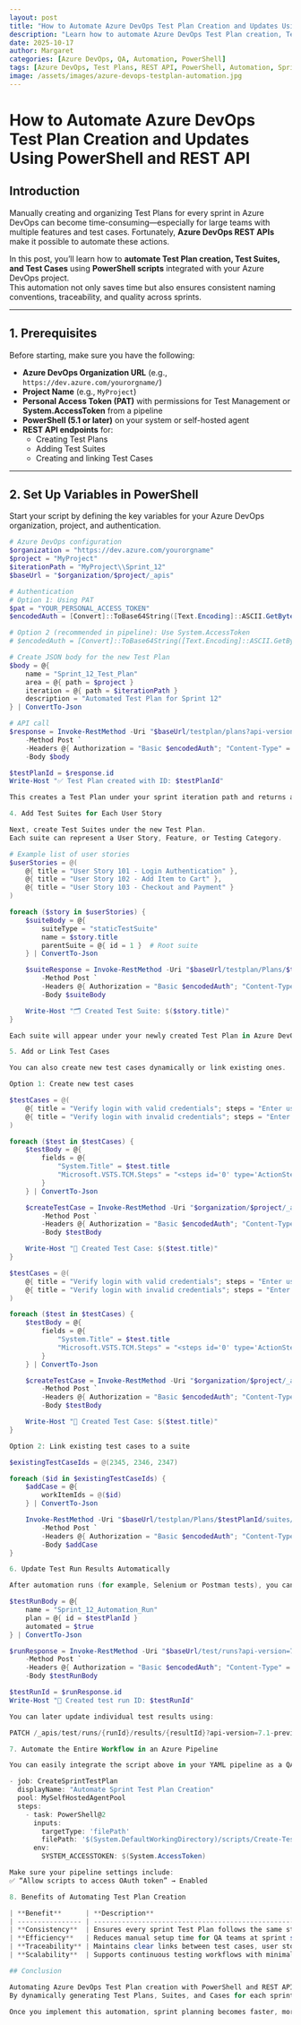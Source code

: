 ```yaml
---
layout: post
title: "How to Automate Azure DevOps Test Plan Creation and Updates Using PowerShell and REST API"
description: "Learn how to automate Azure DevOps Test Plan creation, Test Suites, and Test Case updates for each sprint using PowerShell and the Azure DevOps REST API. Includes step-by-step setup and script examples."
date: 2025-10-17
author: Margaret
categories: [Azure DevOps, QA, Automation, PowerShell]
tags: [Azure DevOps, Test Plans, REST API, PowerShell, Automation, Sprint Testing, QA Engineering]
image: /assets/images/azure-devops-testplan-automation.jpg
---
```


# **How to Automate Azure DevOps Test Plan Creation and Updates Using PowerShell and REST API**

## **Introduction**

Manually creating and organizing Test Plans for every sprint in Azure DevOps can become time-consuming—especially for large teams with multiple features and test cases. Fortunately, **Azure DevOps REST APIs** make it possible to automate these actions.

In this post, you’ll learn how to **automate Test Plan creation, Test Suites, and Test Cases** using **PowerShell scripts** integrated with your Azure DevOps project.  
This automation not only saves time but also ensures consistent naming conventions, traceability, and quality across sprints.

---

## **1. Prerequisites**

Before starting, make sure you have the following:

- **Azure DevOps Organization URL** (e.g., `https://dev.azure.com/yourorgname/`)
- **Project Name** (e.g., `MyProject`)
- **Personal Access Token (PAT)** with permissions for Test Management or **System.AccessToken** from a pipeline
- **PowerShell (5.1 or later)** on your system or self-hosted agent
- **REST API endpoints** for:
  - Creating Test Plans  
  - Adding Test Suites  
  - Creating and linking Test Cases

---

## **2. Set Up Variables in PowerShell**

Start your script by defining the key variables for your Azure DevOps organization, project, and authentication.

```powershell
# Azure DevOps configuration
$organization = "https://dev.azure.com/yourorgname"
$project = "MyProject"
$iterationPath = "MyProject\\Sprint_12"
$baseUrl = "$organization/$project/_apis"

# Authentication
# Option 1: Using PAT
$pat = "YOUR_PERSONAL_ACCESS_TOKEN"
$encodedAuth = [Convert]::ToBase64String([Text.Encoding]::ASCII.GetBytes(":$pat"))

# Option 2 (recommended in pipeline): Use System.AccessToken
# $encodedAuth = [Convert]::ToBase64String([Text.Encoding]::ASCII.GetBytes(":$env:SYSTEM_ACCESSTOKEN"))

# Create JSON body for the new Test Plan
$body = @{
    name = "Sprint_12_Test_Plan"
    area = @{ path = $project }
    iteration = @{ path = $iterationPath }
    description = "Automated Test Plan for Sprint 12"
} | ConvertTo-Json

# API call
$response = Invoke-RestMethod -Uri "$baseUrl/testplan/plans?api-version=7.1-preview.1" `
    -Method Post `
    -Headers @{ Authorization = "Basic $encodedAuth"; "Content-Type" = "application/json" } `
    -Body $body

$testPlanId = $response.id
Write-Host "✅ Test Plan created with ID: $testPlanId"

This creates a Test Plan under your sprint iteration path and returns a unique Test Plan ID for later use.

4. Add Test Suites for Each User Story

Next, create Test Suites under the new Test Plan.
Each suite can represent a User Story, Feature, or Testing Category.

# Example list of user stories
$userStories = @(
    @{ title = "User Story 101 - Login Authentication" },
    @{ title = "User Story 102 - Add Item to Cart" },
    @{ title = "User Story 103 - Checkout and Payment" }
)

foreach ($story in $userStories) {
    $suiteBody = @{
        suiteType = "staticTestSuite"
        name = $story.title
        parentSuite = @{ id = 1 }  # Root suite
    } | ConvertTo-Json

    $suiteResponse = Invoke-RestMethod -Uri "$baseUrl/testplan/Plans/$testPlanId/suites?api-version=7.1-preview.1" `
        -Method Post `
        -Headers @{ Authorization = "Basic $encodedAuth"; "Content-Type" = "application/json" } `
        -Body $suiteBody

    Write-Host "🗂️ Created Test Suite: $($story.title)"
}

Each suite will appear under your newly created Test Plan in Azure DevOps.

5. Add or Link Test Cases

You can also create new test cases dynamically or link existing ones.

Option 1: Create new test cases

$testCases = @(
    @{ title = "Verify login with valid credentials"; steps = "Enter username, password, click Login"; expected = "Dashboard loads successfully" },
    @{ title = "Verify login with invalid credentials"; steps = "Enter invalid password"; expected = "Error message displayed" }
)

foreach ($test in $testCases) {
    $testBody = @{
        fields = @{
            "System.Title" = $test.title
            "Microsoft.VSTS.TCM.Steps" = "<steps id='0' type='ActionStep'><parameterizedString isformatted='true'>$($test.steps)</parameterizedString><parameterizedString isformatted='true'>$($test.expected)</parameterizedString></steps>"
        }
    } | ConvertTo-Json

    $createTestCase = Invoke-RestMethod -Uri "$organization/$project/_apis/wit/workitems/\$testcase?api-version=7.1-preview.3" `
        -Method Post `
        -Headers @{ Authorization = "Basic $encodedAuth"; "Content-Type" = "application/json-patch+json" } `
        -Body $testBody

    Write-Host "🧪 Created Test Case: $($test.title)"
}

$testCases = @(
    @{ title = "Verify login with valid credentials"; steps = "Enter username, password, click Login"; expected = "Dashboard loads successfully" },
    @{ title = "Verify login with invalid credentials"; steps = "Enter invalid password"; expected = "Error message displayed" }
)

foreach ($test in $testCases) {
    $testBody = @{
        fields = @{
            "System.Title" = $test.title
            "Microsoft.VSTS.TCM.Steps" = "<steps id='0' type='ActionStep'><parameterizedString isformatted='true'>$($test.steps)</parameterizedString><parameterizedString isformatted='true'>$($test.expected)</parameterizedString></steps>"
        }
    } | ConvertTo-Json

    $createTestCase = Invoke-RestMethod -Uri "$organization/$project/_apis/wit/workitems/\$testcase?api-version=7.1-preview.3" `
        -Method Post `
        -Headers @{ Authorization = "Basic $encodedAuth"; "Content-Type" = "application/json-patch+json" } `
        -Body $testBody

    Write-Host "🧪 Created Test Case: $($test.title)"
}

Option 2: Link existing test cases to a suite

$existingTestCaseIds = @(2345, 2346, 2347)

foreach ($id in $existingTestCaseIds) {
    $addCase = @{
        workItemIds = @($id)
    } | ConvertTo-Json

    Invoke-RestMethod -Uri "$baseUrl/testplan/Plans/$testPlanId/suites/1/testcases/$id?api-version=7.1-preview.1" `
        -Method Post `
        -Headers @{ Authorization = "Basic $encodedAuth"; "Content-Type" = "application/json" } `
        -Body $addCase
}

6. Update Test Run Results Automatically

After automation runs (for example, Selenium or Postman tests), you can automatically update results in Azure DevOps:

$testRunBody = @{
    name = "Sprint_12_Automation_Run"
    plan = @{ id = $testPlanId }
    automated = $true
} | ConvertTo-Json

$runResponse = Invoke-RestMethod -Uri "$baseUrl/test/runs?api-version=7.1-preview.3" `
    -Method Post `
    -Headers @{ Authorization = "Basic $encodedAuth"; "Content-Type" = "application/json" } `
    -Body $testRunBody

$testRunId = $runResponse.id
Write-Host "🚀 Created test run ID: $testRunId"

You can later update individual test results using:

PATCH /_apis/test/runs/{runId}/results/{resultId}?api-version=7.1-preview.3

7. Automate the Entire Workflow in an Azure Pipeline

You can easily integrate the script above in your YAML pipeline as a QA setup stage, using the built-in System.AccessToken:

- job: CreateSprintTestPlan
  displayName: "Automate Sprint Test Plan Creation"
  pool: MySelfHostedAgentPool
  steps:
    - task: PowerShell@2
      inputs:
        targetType: 'filePath'
        filePath: '$(System.DefaultWorkingDirectory)/scripts/Create-TestPlan.ps1'
      env:
        SYSTEM_ACCESSTOKEN: $(System.AccessToken)

Make sure your pipeline settings include:
✅ “Allow scripts to access OAuth token” → Enabled

8. Benefits of Automating Test Plan Creation

| **Benefit**      | **Description**                                                                  |
| ---------------- | -------------------------------------------------------------------------------- |
| **Consistency**  | Ensures every sprint Test Plan follows the same structure and naming convention. |
| **Efficiency**   | Reduces manual setup time for QA teams at sprint start.                          |
| **Traceability** | Maintains clear links between test cases, user stories, and sprints.             |
| **Scalability**  | Supports continuous testing workflows with minimal overhead.                     |

## Conclusion

Automating Azure DevOps Test Plan creation with PowerShell and REST APIs allows your QA team to focus on testing—not setup.
By dynamically generating Test Plans, Suites, and Cases for each sprint, you ensure consistent coverage and effortless traceability across your Agile process.

Once you implement this automation, sprint planning becomes faster, more predictable, and better aligned with your DevOps pipeline—resulting in improved quality and collaboration across your entire project lifecycle.

